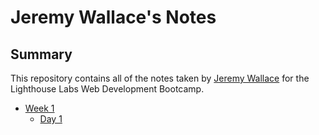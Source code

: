 # Jeremy Wallace's Notes

## Summary

This repository contains all of the notes taken by [Jeremy Wallace](https://github.com/JeremyWallace1) for the Lighthouse Labs Web Development Bootcamp.

* [Week 1](/Week_1)
  * [Day 1](/Week_1/Day_1) 

